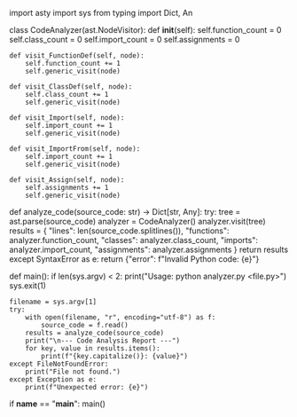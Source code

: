 import asty
import sys
from typing import Dict, An

class CodeAnalyzer(ast.NodeVisitor):
    def __init__(self):
        self.function_count = 0
        self.class_count = 0
        self.import_count = 0
        self.assignments = 0

    def visit_FunctionDef(self, node):
        self.function_count += 1
        self.generic_visit(node)

    def visit_ClassDef(self, node):
        self.class_count += 1
        self.generic_visit(node)

    def visit_Import(self, node):
        self.import_count += 1
        self.generic_visit(node)

    def visit_ImportFrom(self, node):
        self.import_count += 1
        self.generic_visit(node)

    def visit_Assign(self, node):
        self.assignments += 1
        self.generic_visit(node)


def analyze_code(source_code: str) -> Dict[str, Any]:
    try:
        tree = ast.parse(source_code)
        analyzer = CodeAnalyzer()
        analyzer.visit(tree)
        results = {
            "lines": len(source_code.splitlines()),
            "functions": analyzer.function_count,
            "classes": analyzer.class_count,
            "imports": analyzer.import_count,
            "assignments": analyzer.assignments
        }
        return results
    except SyntaxError as e:
        return {"error": f"Invalid Python code: {e}"}


def main():
    if len(sys.argv) < 2:
        print("Usage: python analyzer.py <file.py>")
        sys.exit(1)

    filename = sys.argv[1]
    try:
        with open(filename, "r", encoding="utf-8") as f:
            source_code = f.read()
        results = analyze_code(source_code)
        print("\n--- Code Analysis Report ---")
        for key, value in results.items():
            print(f"{key.capitalize()}: {value}")
    except FileNotFoundError:
        print("File not found.")
    except Exception as e:
        print(f"Unexpected error: {e}")


if __name__ == "__main__":
    main()
